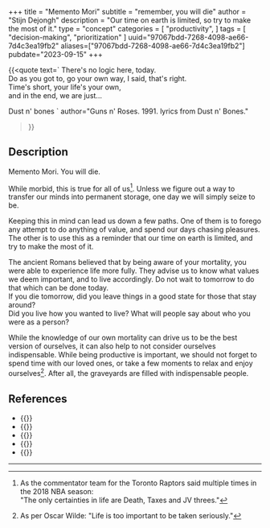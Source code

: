 +++
title = "Memento Mori"
subtitle = "remember, you will die"
author = "Stijn Dejongh"
description = "Our time on earth is limited, so try to make the most of it."
type = "concept"
categories = [
    "productivity",
]
tags = [
    "decision-making", "prioritization"
]
uuid="97067bdd-7268-4098-ae66-7d4c3ea19fb2"
aliases=["97067bdd-7268-4098-ae66-7d4c3ea19fb2"]
pubdate="2023-09-15"
+++

{{<quote text=`
There's no logic here, today.  
Do as you got to, go your own way, I said, that\'s right.  
Time's short, your life\'s your own,  
and in the end, we are just...  
  
Dust n\' bones
`
author="Guns n' Roses. 1991. lyrics from Dust n' Bones."
>}}

## Description

Memento Mori. You will die.  
  
While morbid, this is true for all of us[^1]. 
Unless we figure out a way to transfer our minds into permanent storage, one day we will simply seize to be.

Keeping this in mind can lead us down a few paths. One of them is to forego any attempt to do anything of value, and spend our days chasing 
pleasures. The other is to use this as a reminder that our time on earth is limited, and try to make the most of it.

The ancient Romans believed that by being aware of your mortality, you were able to experience life more fully.
They advise us to know what values we deem important, and to live accordingly. Do not wait to tomorrow to do that which can be done today.  
If you die tomorrow, did you leave things in a good state for those that stay around?  
Did you live how you wanted to live? What will people say about who you were as a person?

While the knowledge of our own mortality can drive us to be the best version of ourselves, it can also help to not consider ourselves 
indispensable. While being productive is important, we should not forget to spend time with our loved ones, or take a few moments to relax and 
enjoy ourselves[^2]. After all, the graveyards are filled with indispensable people.



## References

* {{<reference author="Aurelius, M. - Emperor of Rome"
  year="ca. 167"
  title="Mediations"
  location="Rome"
  publisher="Marcus Aurelius"
  link="http://classics.mit.edu/Antoninus/meditations.html" >}}
* {{<reference author="Covey, S. R.; Collins, J."
  isbn="0743269519"
  year="2004"
  title="The 7 Habits of Highly Effective People: Powerful Lessons in Personal Change"
  publisher="Free Press"
  link="https://www.goodreads.com/book/show/36072.The_7_Habits_of_Highly_Effective_People" >}}
* {{<reference author="Rosenberg, M.B."
  isbn="9781892005281"
  year="2015"
  title="Nonviolent Communication: A Language of Life"
  publisher="PuddleDancer Press"
  link="https://www.goodreads.com/book/show/25073935-nonviolent-communication" >}}
* {{<reference author="Crossland, J. B."
  year="2023"
  title="A value system"
  site="AMMERSE.org"
  link="https://www.ammerse.org/a-value-system" >}}
* {{<reference author="Bockelbrink, B,; Priest, J. & David L."
    year="2022"
    title="A Practical Guide for Evolving Agile and Resilient Organizations with Sociocracy 3.0"
    site="sociocracy30.org"
    publisher="Open Domain, Creative Commons license"
    link="https://patterns.sociocracy30.org/all.html" >}}

---

[^1]: As the commentator team for the Toronto Raptors said multiple times in the 2018 NBA season:   
"The only certainties in life are Death, Taxes and JV threes."
  
[^2]: As per Oscar Wilde: "Life is too important to be taken seriously."